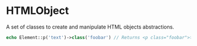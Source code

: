 HTMLObject
===========

A set of classes to create and manipulate HTML objects abstractions.

```php
echo Element::p('text')->class('foobar') // Returns <p class="foobar">text</p>
```